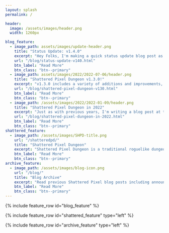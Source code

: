 ```yaml
---
layout: splash
permalink: /

header:
  image: /assets/images/header.png
  width: 1260px

blog_feature:
  - image_path: assets/images/update-header.png
    title: "Status Update: v1.4.0"
    excerpt: "Hey Folks, I'm making a quick status update blog post as my plans for v1.4.0 have changed a bit, and so the information I gave when I released v1.3.0 is no longer accurate."
    url: "/blog/status-update-v140.html"
    btn_label: "Read More"
    btn_class: "btn--primary"
  - image_path: assets/images/2022/2022-07-06/header.png
    title: "Shattered Pixel Dungeon v1.3.0!"
    excerpt: "v1.3.0 includes a variety of additions and improvements, including a new scoring system, custom seeds and daily runs, and a harder alternate ending!"
    url: "/blog/shattered-pixel-dungeon-v130.html"
    btn_label: "Read More"
    btn_class: "btn--primary"
  - image_path: /assets/images/2022/2022-01-09/header.png
    title: "Shattered Pixel Dungeon in 2022"
    excerpt: "Just as with previous years, I'm writing a blog post at the start of 2022 to summarize my longer-term plans for Shattered Pixel Dungeon!"
    url: "/blog/shattered-pixel-dungeon-in-2022.html"
    btn_label: "Read More"
    btn_class: "btn--primary"
shattered_feature:
  - image_path: /assets/images/SHPD-title.png
    url: "/shatteredpd/"
    title: "Shattered Pixel Dungeon"
    excerpt: "Shattered Pixel Dungeon is a traditional roguelike dungeon crawler that's simple to start but hard to master! Every game is a unique challenge, with four different heroes, randomized levels and enemies, and hundreds of items to collect and use."
    btn_label: "Read More"
    btn_class: "btn--primary"
archive_feature:
  - image_path: /assets/images/blog-icon.png
    url: "/blog/"
    title: "Blog Archive"
    excerpt: "Read previous Shattered Pixel blog posts including announcements, design overviews, and teasers! The blog includes a full history of my dev work since I started Shattered Pixel Dungeon in 2014."
    btn_label: "Read More"
    btn_class: "btn--primary"
---
```


{% include feature_row id="blog_feature" %}

{% include feature_row id="shattered_feature" type="left" %}

{% include feature_row id="archive_feature" type="left" %}